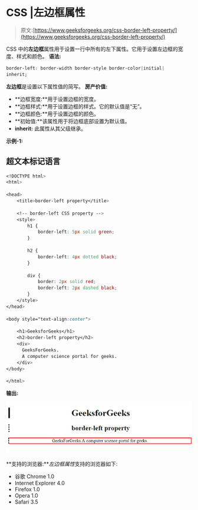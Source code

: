 # CSS |左边框属性

> 原文:[https://www.geeksforgeeks.org/css-border-left-property/](https://www.geeksforgeeks.org/css-border-left-property/)

CSS 中的**左边框**属性用于设置一行中所有的左下属性。它用于设置左边框的宽度、样式和颜色。
**语法:**

```css
border-left: border-width border-style border-color|initial|
inherit; 
```

**左边框**是设置以下属性值的简写。
**房产价值:**

*   **边框宽度:**用于设置边框的宽度。
*   **边框样式:**用于设置边框的样式。它的默认值是“无”。
*   **边框颜色:**用于设置边框的颜色。
*   **初始值:**该属性用于将边框底部设置为默认值。
*   **inherit:** 此属性从其父级继承。

**示例-1:**

## 超文本标记语言

```css
<!DOCTYPE html>
<html>

<head>
    <title>border-left property</title>

    <!-- border-left CSS property -->
    <style>
        h1 {
            border-left: 5px solid green;
        }

        h2 {
            border-left: 4px dotted black;
        }

        div {
            border: 2px solid red;
            border-left: 2px dashed black;
        }
    </style>
</head>

<body style="text-align:center">

    <h1>GeeksforGeeks</h1>
    <h2>border-left property</h2>
    <div>
      GeeksForGeeks.
      A computer science portal for geeks.
    </div>
</body>

</html>         
```

**输出:**

![](img/a95883891a7a60d5cf03089687ebbe6b.png)

**支持的浏览器:***左边框属性*支持的浏览器如下:

*   谷歌 Chrome 1.0
*   Internet Explorer 4.0
*   Firefox 1.0
*   Opera 1.0
*   Safari 3.5
